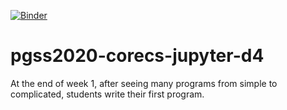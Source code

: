 [![Binder](https://mybinder.org/badge_logo.svg)](https://mybinder.org/v2/gh/syreal17/pgss2020-corecs-jupyter-d4/master)

# pgss2020-corecs-jupyter-d4
At the end of week 1, after seeing many programs from simple to complicated, students write their first program.
